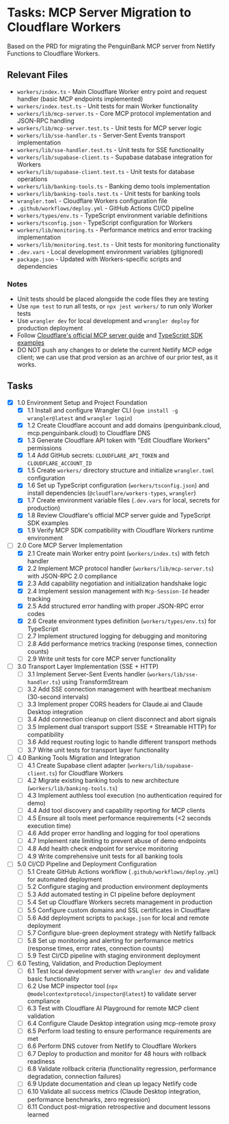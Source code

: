 # Tasks: MCP Server Migration to Cloudflare Workers

Based on the PRD for migrating the PenguinBank MCP server from Netlify Functions to Cloudflare Workers.

## Relevant Files

- `workers/index.ts` - Main Cloudflare Worker entry point and request handler (basic MCP endpoints implemented)
- `workers/index.test.ts` - Unit tests for main Worker functionality
- `workers/lib/mcp-server.ts` - Core MCP protocol implementation and JSON-RPC handling
- `workers/lib/mcp-server.test.ts` - Unit tests for MCP server logic
- `workers/lib/sse-handler.ts` - Server-Sent Events transport implementation
- `workers/lib/sse-handler.test.ts` - Unit tests for SSE functionality
- `workers/lib/supabase-client.ts` - Supabase database integration for Workers
- `workers/lib/supabase-client.test.ts` - Unit tests for database operations
- `workers/lib/banking-tools.ts` - Banking demo tools implementation
- `workers/lib/banking-tools.test.ts` - Unit tests for banking tools
- `wrangler.toml` - Cloudflare Workers configuration file
- `.github/workflows/deploy.yml` - GitHub Actions CI/CD pipeline
- `workers/types/env.ts` - TypeScript environment variable definitions
- `workers/tsconfig.json` - TypeScript configuration for Workers
- `workers/lib/monitoring.ts` - Performance metrics and error tracking implementation
- `workers/lib/monitoring.test.ts` - Unit tests for monitoring functionality
- `.dev.vars` - Local development environment variables (gitignored)
- `package.json` - Updated with Workers-specific scripts and dependencies

### Notes

- Unit tests should be placed alongside the code files they are testing
- Use `npm test` to run all tests, or `npx jest workers/` to run only Worker tests
- Use `wrangler dev` for local development and `wrangler deploy` for production deployment
- Follow [Cloudflare's official MCP server guide](https://developers.cloudflare.com/agents/guides/remote-mcp-server/) and [TypeScript SDK examples](https://github.com/modelcontextprotocol/typescript-sdk/tree/main/src/examples/server)
- DO NOT push any changes to or delete the current Netlify MCP edge client; we can use that prod version as an archive of our prior test, as it works.

## Tasks

- [x] 1.0 Environment Setup and Project Foundation
  - [x] 1.1 Install and configure Wrangler CLI (`npm install -g wrangler@latest` and `wrangler login`)
  - [x] 1.2 Create Cloudflare account and add domains (penguinbank.cloud, mcp.penguinbank.cloud) to Cloudflare DNS
  - [x] 1.3 Generate Cloudflare API token with "Edit Cloudflare Workers" permissions
  - [x] 1.4 Add GitHub secrets: `CLOUDFLARE_API_TOKEN` and `CLOUDFLARE_ACCOUNT_ID`
  - [x] 1.5 Create `workers/` directory structure and initialize `wrangler.toml` configuration
  - [x] 1.6 Set up TypeScript configuration (`workers/tsconfig.json`) and install dependencies (`@cloudflare/workers-types`, `wrangler`)
  - [x] 1.7 Create environment variable files (`.dev.vars` for local, secrets for production)
  - [x] 1.8 Review Cloudflare's official MCP server guide and TypeScript SDK examples
  - [x] 1.9 Verify MCP SDK compatibility with Cloudflare Workers runtime environment

- [ ] 2.0 Core MCP Server Implementation
  - [x] 2.1 Create main Worker entry point (`workers/index.ts`) with fetch handler
  - [x] 2.2 Implement MCP protocol handler (`workers/lib/mcp-server.ts`) with JSON-RPC 2.0 compliance
  - [x] 2.3 Add capability negotiation and initialization handshake logic
  - [x] 2.4 Implement session management with `Mcp-Session-Id` header tracking
  - [x] 2.5 Add structured error handling with proper JSON-RPC error codes
  - [x] 2.6 Create environment types definition (`workers/types/env.ts`) for TypeScript
  - [ ] 2.7 Implement structured logging for debugging and monitoring
  - [ ] 2.8 Add performance metrics tracking (response times, connection counts)
  - [ ] 2.9 Write unit tests for core MCP server functionality

- [ ] 3.0 Transport Layer Implementation (SSE + HTTP)
  - [ ] 3.1 Implement Server-Sent Events handler (`workers/lib/sse-handler.ts`) using TransformStream
  - [ ] 3.2 Add SSE connection management with heartbeat mechanism (30-second intervals)
  - [ ] 3.3 Implement proper CORS headers for Claude.ai and Claude Desktop integration
  - [ ] 3.4 Add connection cleanup on client disconnect and abort signals
  - [ ] 3.5 Implement dual transport support (SSE + Streamable HTTP) for compatibility
  - [ ] 3.6 Add request routing logic to handle different transport methods
  - [ ] 3.7 Write unit tests for transport layer functionality

- [ ] 4.0 Banking Tools Migration and Integration
  - [ ] 4.1 Create Supabase client adapter (`workers/lib/supabase-client.ts`) for Cloudflare Workers
  - [ ] 4.2 Migrate existing banking tools to new architecture (`workers/lib/banking-tools.ts`)
  - [ ] 4.3 Implement authless tool execution (no authentication required for demo)
  - [ ] 4.4 Add tool discovery and capability reporting for MCP clients
  - [ ] 4.5 Ensure all tools meet performance requirements (<2 seconds execution time)
  - [ ] 4.6 Add proper error handling and logging for tool operations
  - [ ] 4.7 Implement rate limiting to prevent abuse of demo endpoints
  - [ ] 4.8 Add health check endpoint for service monitoring
  - [ ] 4.9 Write comprehensive unit tests for all banking tools

- [ ] 5.0 CI/CD Pipeline and Deployment Configuration
  - [ ] 5.1 Create GitHub Actions workflow (`.github/workflows/deploy.yml`) for automated deployment
  - [ ] 5.2 Configure staging and production environment deployments
  - [ ] 5.3 Add automated testing in CI pipeline before deployment
  - [ ] 5.4 Set up Cloudflare Workers secrets management in production
  - [ ] 5.5 Configure custom domains and SSL certificates in Cloudflare
  - [ ] 5.6 Add deployment scripts to `package.json` for local and remote deployment
  - [ ] 5.7 Configure blue-green deployment strategy with Netlify fallback
  - [ ] 5.8 Set up monitoring and alerting for performance metrics (response times, error rates, connection counts)
  - [ ] 5.9 Test CI/CD pipeline with staging environment deployment

- [ ] 6.0 Testing, Validation, and Production Deployment
  - [ ] 6.1 Test local development server with `wrangler dev` and validate basic functionality
  - [ ] 6.2 Use MCP inspector tool (`npx @modelcontextprotocol/inspector@latest`) to validate server compliance
  - [ ] 6.3 Test with Cloudflare AI Playground for remote MCP client validation
  - [ ] 6.4 Configure Claude Desktop integration using mcp-remote proxy
  - [ ] 6.5 Perform load testing to ensure performance requirements are met
  - [ ] 6.6 Perform DNS cutover from Netlify to Cloudflare Workers
  - [ ] 6.7 Deploy to production and monitor for 48 hours with rollback readiness
  - [ ] 6.8 Validate rollback criteria (functionality regression, performance degradation, connection failures)
  - [ ] 6.9 Update documentation and clean up legacy Netlify code
  - [ ] 6.10 Validate all success metrics (Claude Desktop integration, performance benchmarks, zero regression)
  - [ ] 6.11 Conduct post-migration retrospective and document lessons learned 